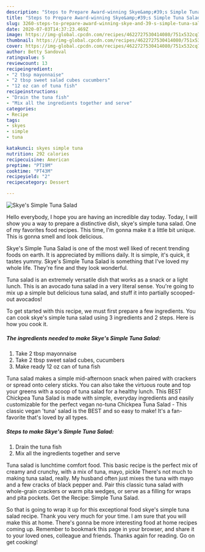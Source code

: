 ```yaml
---
description: "Steps to Prepare Award-winning Skye&amp;#39;s Simple Tuna Salad"
title: "Steps to Prepare Award-winning Skye&amp;#39;s Simple Tuna Salad"
slug: 3260-steps-to-prepare-award-winning-skye-and-39-s-simple-tuna-salad
date: 2020-07-03T14:37:23.469Z
image: https://img-global.cpcdn.com/recipes/4622727530414080/751x532cq70/skyes-simple-tuna-salad-recipe-main-photo.jpg
thumbnail: https://img-global.cpcdn.com/recipes/4622727530414080/751x532cq70/skyes-simple-tuna-salad-recipe-main-photo.jpg
cover: https://img-global.cpcdn.com/recipes/4622727530414080/751x532cq70/skyes-simple-tuna-salad-recipe-main-photo.jpg
author: Betty Sandoval
ratingvalue: 5
reviewcount: 13
recipeingredient:
- "2 tbsp mayonnaise"
- "2 tbsp sweet salad cubes cucumbers"
- "12 oz can of tuna fish"
recipeinstructions:
- "Drain the tuna fish"
- "Mix all the ingredients together and serve"
categories:
- Recipe
tags:
- skyes
- simple
- tuna

katakunci: skyes simple tuna 
nutrition: 292 calories
recipecuisine: American
preptime: "PT19M"
cooktime: "PT43M"
recipeyield: "2"
recipecategory: Dessert

---
```



![Skye&#39;s Simple Tuna Salad](https://img-global.cpcdn.com/recipes/4622727530414080/751x532cq70/skyes-simple-tuna-salad-recipe-main-photo.jpg)

Hello everybody, I hope you are having an incredible day today. Today, I will show you a way to prepare a distinctive dish, skye&#39;s simple tuna salad. One of my favorites food recipes. This time, I'm gonna make it a little bit unique. This is gonna smell and look delicious.

Skye&#39;s Simple Tuna Salad is one of the most well liked of recent trending foods on earth. It is appreciated by millions daily. It is simple, it's quick, it tastes yummy. Skye&#39;s Simple Tuna Salad is something that I've loved my whole life. They're fine and they look wonderful.

Tuna salad is an extremely versatile dish that works as a snack or a light lunch. This is an avocado tuna salad in a very literal sense. You&#39;re going to mix up a simple but delicious tuna salad, and stuff it into partially scooped-out avocados!


To get started with this recipe, we must first prepare a few ingredients. You can cook skye&#39;s simple tuna salad using 3 ingredients and 2 steps. Here is how you cook it.

<!--inarticleads1-->

##### The ingredients needed to make Skye&#39;s Simple Tuna Salad:

1. Take 2 tbsp mayonnaise
1. Take 2 tbsp sweet salad cubes, cucumbers
1. Make ready 12 oz can of tuna fish


Tuna salad makes a simple mid-afternoon snack when paired with crackers or spread onto celery sticks. You can also take the virtuous route and top your greens with a scoop of tuna salad for a healthy lunch. This BEST Chickpea Tuna Salad is made with simple, everyday ingredients and easily customizable for the perfect vegan no-tuna Chickpea Tuna Salad - This classic vegan &#39;tuna&#39; salad is the BEST and so easy to make! It&#39;s a fan-favorite that&#39;s loved by all types. 

<!--inarticleads2-->

##### Steps to make Skye&#39;s Simple Tuna Salad:

1. Drain the tuna fish
1. Mix all the ingredients together and serve


Tuna salad is lunchtime comfort food. This basic recipe is the perfect mix of creamy and crunchy, with a mix of tuna, mayo, pickle There&#39;s not much to making tuna salad, really. My husband often just mixes the tuna with mayo and a few cracks of black pepper and. Pair this classic tuna salad with whole-grain crackers or warm pita wedges, or serve as a filling for wraps and pita pockets. Get the Recipe: Simple Tuna Salad. 

So that is going to wrap it up for this exceptional food skye&#39;s simple tuna salad recipe. Thank you very much for your time. I am sure that you will make this at home. There's gonna be more interesting food at home recipes coming up. Remember to bookmark this page in your browser, and share it to your loved ones, colleague and friends. Thanks again for reading. Go on get cooking!
